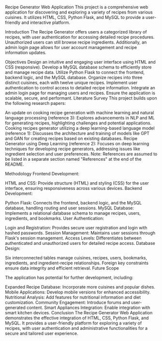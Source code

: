 Recipe Generator Web Application
This project is a comprehensive web application for discovering and exploring a variety of recipes from various cuisines. It utilizes HTML, CSS, Python Flask, and MySQL to provide a user-friendly and interactive platform.

Introduction
The Recipe Generator offers users a categorized library of recipes, with user authentication for accessing detailed recipe procedures.  Unauthorized users can still browse recipe ingredients. Additionally, an admin login page allows for user account management and recipe information updates.

Objectives
Design an intuitive and engaging user interface using HTML and CSS (responsive).
Develop a MySQL database schema to efficiently store and manage recipe data.
Utilize Python Flask to connect the frontend, backend logic, and the MySQL database.
Organize recipes into three distinct cuisines, each with twelve unique recipes.
Implement user authentication to control access to detailed recipe information.
Integrate an admin login page for managing users and recipes.
Ensure the application is scalable, secure, and performant.
Literature Survey
This project builds upon the following research papers:

An update on cooking recipe generation with machine learning and natural language processing (reference 3): Explores advancements in NLP and ML for generating recipes, highlighting challenges and potential applications.
Cooking recipes generator utilizing a deep learning-based language model (reference 1): Discusses the architecture and training of models like GPT and GAN for creating recipes based on existing databases.
Recipe Generator using Deep Learning (reference 2): Focuses on deep learning techniques for developing recipe generators, addressing issues like ingredient selection and user preferences.
Note: References are assumed to be listed in a separate section named "References" at the end of the README.

Methodology
Frontend Development:

HTML and CSS: Provide structure (HTML) and styling (CSS) for the user interface, ensuring responsiveness across various devices.
Backend Development:

Python Flask: Connects the frontend, backend logic, and the MySQL database, handling routing and user sessions.
MySQL Database: Implements a relational database schema to manage recipes, users, ingredients, and bookmarks.
User Authentication:

Login and Registration: Provides secure user registration and login with hashed passwords.
Session Management: Maintains user sessions through Flask's session management.
Access Levels: Differentiates between authenticated and unauthorized users for detailed recipe access.
Database Design:

Six interconnected tables manage cuisines, recipes, users, bookmarks, ingredients, and ingredient-recipe relationships.
Foreign key constraints ensure data integrity and efficient retrieval.
Future Scope

The application has potential for further development, including:

Expanded Recipe Database: Incorporate more cuisines and popular dishes.
Mobile Applications: Develop mobile versions for enhanced accessibility.
Nutritional Analysis: Add features for nutritional information and diet customization.
Community Engagement: Introduce forums and user-generated content.
Smart Appliances Integration: Enable integration with smart kitchen devices.
Conclusion
The Recipe Generator Web Application demonstrates the effective integration of HTML, CSS, Python Flask, and MySQL. It provides a user-friendly platform for exploring a variety of recipes, with user authentication and administrative functionalities for a secure and tailored user experience.